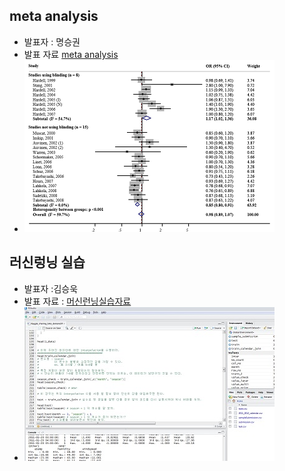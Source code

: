 

## meta analysis
- 발표자 : 명승권
- 발표 자료 [meta analysis](http://goo.gl/8y50uM)
- ![c3-11-01.png](/doc/img/c3-11-01.png)

## 러신렁닝 실습
- 발표자 :김승욱
- 발표 자료 : [머신런닝실습자료](https://drive.google.com/file/d/0B-2yw-flkAy_SkxydDFGWk9PWEE/view)
- ![c3-11-02.png](/doc/img/c3-11-02.png)